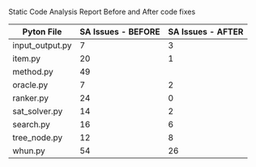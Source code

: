 Static Code Analysis Report Before and After code fixes

| Pyton File       | SA Issues - BEFORE | SA Issues - AFTER |
| ---------------- | ----------------------------- | ---------------------------- |
| input\_output.py | 7                             | 3                            |
| item.py          | 20                            | 1                            |
| method.py        | 49                            |                              |
| oracle.py        | 7                             | 2                            |
| ranker.py        | 24                            | 0                            |
| sat\_solver.py   | 14                            | 2                            |
| search.py        | 16                            | 6                            |
| tree\_node.py    | 12                            | 8                            |
| whun.py          | 54                            | 26                           |